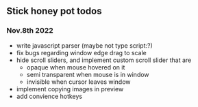 
## Stick honey pot todos

### Nov.8th 2022
* write javascript parser (maybe not type script:?)
* fix bugs regarding window edge drag to scale
* hide scroll sliders, and implement custom scroll slider that are 
    - opaque when mouse hovered on it
    - semi transparent when mouse is in window
    - invisible when cursor leaves window 
* implement copying images in preview
* add convience hotkeys